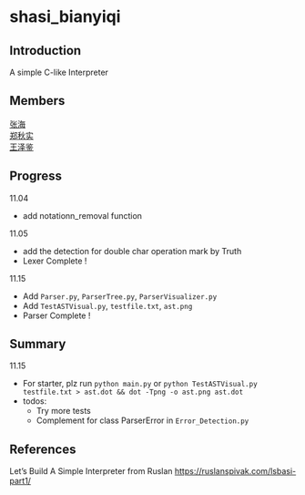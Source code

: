 # shasi_bianyiqi

## Introduction
A simple C-like Interpreter

## Members
[张海](https://github.com/betray12138)  
[郑秋实](https://github.com/ZhengQiushi)  
[王泽鉴](https://github.com/william-wang-stu)

## Progress
11.04
- add notationn_removal function

11.05 
- add the detection for double char operation mark  by Truth
- Lexer Complete !

11.15
- Add `Parser.py`, `ParserTree.py`, `ParserVisualizer.py`
- Add `TestASTVisual.py`, `testfile.txt`, `ast.png`
- Parser Complete !

## Summary
11.15
- For starter, plz run `python main.py` or `python TestASTVisual.py testfile.txt > ast.dot && dot -Tpng -o ast.png ast.dot`
- todos: 
   - Try more tests
   - Complement for class ParserError in `Error_Detection.py`

## References
Let’s Build A Simple Interpreter from Ruslan
https://ruslanspivak.com/lsbasi-part1/
